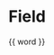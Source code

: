 # Field

<ac-field v-model="word" label-col="6" input-col="6" :rules="rules"><ac-text-input></ac-text-input></ac-field>

<p>{{ word }}</p>

<script>
export default {
  data() {
    return {
      word: 'hello world'
    }
  },
  computed: {
    rules() {
      return [(val) => val.length > 0 && 'hhahahaha']
    }
  }
}
</script>
